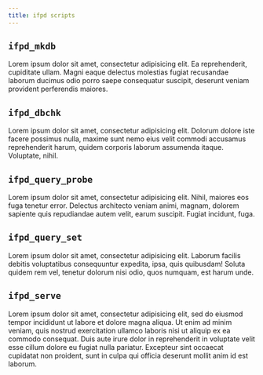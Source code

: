 ```yaml
---
title: ifpd scripts
---
```


## `ifpd_mkdb`

Lorem ipsum dolor sit amet, consectetur adipisicing elit. Ea reprehenderit, cupiditate ullam. Magni eaque delectus molestias fugiat recusandae laborum ducimus odio porro saepe consequatur suscipit, deserunt veniam provident perferendis maiores.

## `ifpd_dbchk`

Lorem ipsum dolor sit amet, consectetur adipisicing elit. Dolorum dolore iste facere possimus nulla, maxime sunt nemo eius velit commodi accusamus reprehenderit harum, quidem corporis laborum assumenda itaque. Voluptate, nihil.

## `ifpd_query_probe`

Lorem ipsum dolor sit amet, consectetur adipisicing elit. Nihil, maiores eos fuga tenetur error. Delectus architecto veniam animi, magnam, dolorem sapiente quis repudiandae autem velit, earum suscipit. Fugiat incidunt, fuga.

## `ifpd_query_set`

Lorem ipsum dolor sit amet, consectetur adipisicing elit. Laborum facilis debitis voluptatibus consequuntur expedita, ipsa, quis quibusdam! Soluta quidem rem vel, tenetur dolorum nisi odio, quos numquam, est harum unde.

## `ifpd_serve`

Lorem ipsum dolor sit amet, consectetur adipisicing elit, sed do eiusmod
tempor incididunt ut labore et dolore magna aliqua. Ut enim ad minim veniam,
quis nostrud exercitation ullamco laboris nisi ut aliquip ex ea commodo
consequat. Duis aute irure dolor in reprehenderit in voluptate velit esse
cillum dolore eu fugiat nulla pariatur. Excepteur sint occaecat cupidatat non
proident, sunt in culpa qui officia deserunt mollit anim id est laborum.